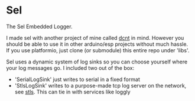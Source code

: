 # Sel
The Sel Embedded Logger.

I made sel with another project of mine called [dcnt](https://github.com/ubipo/dcnt) in mind. However you should be able to use it in other arduino/esp projects without much hassle. If you use platformio, just clone (or submodule) this entire repo under 'libs'.

Sel uses a dynamic system of log sinks so you can choose yourself where your log messages go. I included two out of the box:
- 'SerialLogSink' just writes to serial in a fixed format
- 'StlsLogSink' writes to a purpose-made tcp log server on the network, see [stls](https://github.com/ubipo/stls). This can tie in with services like loggly
